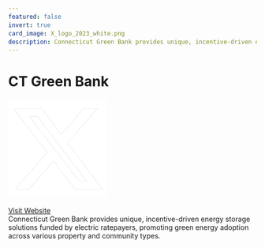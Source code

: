 ```yaml
---
featured: false
invert: true
card_image: X_logo_2023_white.png
description: Connecticut Green Bank provides unique, incentive-driven energy storage solutions funded by electric ratepayers, promoting green energy adoption across various property and community types.
---
```


# CT Green Bank
<img src="X_logo_2023_white.png" alt="Logo" style="max-width: 200px; height: auto;">

<a href="https://www.ctgreenbank.com/community-solutions/energy-storage-solutions/">Visit Website</a>  
Connecticut Green Bank provides unique, incentive-driven energy storage solutions funded by electric ratepayers, promoting green energy adoption across various property and community types.
